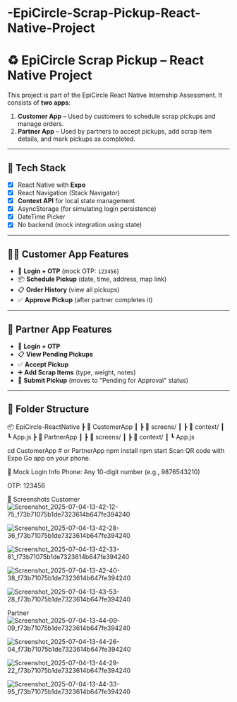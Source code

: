 # -EpiCircle-Scrap-Pickup-React-Native-Project

# ♻️ EpiCircle Scrap Pickup – React Native Project

This project is part of the EpiCircle React Native Internship Assessment. It consists of **two apps**:

1. **Customer App** – Used by customers to schedule scrap pickups and manage orders.
2. **Partner App** – Used by partners to accept pickups, add scrap item details, and mark pickups as completed.

---

## 📱 Tech Stack

- [x] React Native with **Expo**
- [x] React Navigation (Stack Navigator)
- [x] **Context API** for local state management
- [x] AsyncStorage (for simulating login persistence)
- [x] DateTime Picker
- [x] No backend (mock integration using state)

---

## 🧍‍♂️ Customer App Features

- 📱 **Login + OTP** (mock OTP: `123456`)
- 📦 **Schedule Pickup** (date, time, address, map link)
- 📋 **Order History** (view all pickups)
- ✅ **Approve Pickup** (after partner completes it)

---

## 👷 Partner App Features

- 📱 **Login + OTP**
- 📋 **View Pending Pickups**
- ✅ **Accept Pickup**
- ➕ **Add Scrap Items** (type, weight, notes)
- 📨 **Submit Pickup** (moves to "Pending for Approval" status)

---

## 📂 Folder Structure
📦 EpiCircle-ReactNative
┣ 📁 CustomerApp
┃ ┣ 📁 screens/
┃ ┣ 📁 context/
┃ ┗ App.js
┣ 📁 PartnerApp
┃ ┣ 📁 screens/
┃ ┣ 📁 context/
┃ ┗ App.js

   
cd CustomerApp # or PartnerApp
npm install
npm start
Scan QR code with Expo Go app on your phone.

🔐 Mock Login Info
Phone: Any 10-digit number (e.g., 9876543210)

OTP: 123456

📸 Screenshots
Customer
![Screenshot_2025-07-04-13-42-12-75_f73b71075b1de7323614b647fe394240](https://github.com/user-attachments/assets/e5d0904e-5d08-4d86-8d20-ff55332724a6)

![Screenshot_2025-07-04-13-42-28-36_f73b71075b1de7323614b647fe394240](https://github.com/user-attachments/assets/d8ab7181-46b3-4a09-8394-a26c1b81a6cf)

![Screenshot_2025-07-04-13-42-33-81_f73b71075b1de7323614b647fe394240](https://github.com/user-attachments/assets/8065cc41-b90d-4d3d-8e07-8270995e7090)

![Screenshot_2025-07-04-13-42-40-38_f73b71075b1de7323614b647fe394240](https://github.com/user-attachments/assets/90b8c47e-24a5-4e9b-856c-5266c1bd35c6)

![Screenshot_2025-07-04-13-43-53-28_f73b71075b1de7323614b647fe394240](https://github.com/user-attachments/assets/91773c28-cced-47b8-817b-e63853db4867)

Partner
![Screenshot_2025-07-04-13-44-09-09_f73b71075b1de7323614b647fe394240](https://github.com/user-attachments/assets/94518814-9989-4ed3-a918-9546381e0fe4)

![Screenshot_2025-07-04-13-44-26-04_f73b71075b1de7323614b647fe394240](https://github.com/user-attachments/assets/8dc1f8e9-ba55-4f73-84d6-a5fd56184e84)

![Screenshot_2025-07-04-13-44-29-22_f73b71075b1de7323614b647fe394240](https://github.com/user-attachments/assets/53f69ce4-efff-4dc4-a1fa-5b98d022f15c)

![Screenshot_2025-07-04-13-44-33-95_f73b71075b1de7323614b647fe394240](https://github.com/user-attachments/assets/19955375-9204-40fd-84d4-be20b1df78b9)






